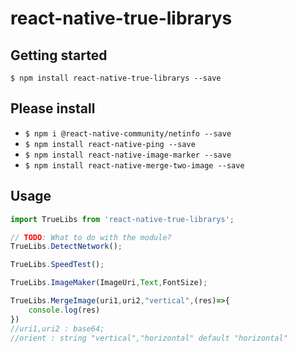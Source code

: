 
# react-native-true-librarys

## Getting started

`$ npm install react-native-true-librarys --save`

<!-- ### Mostly automatic installation

`$ react-native link react-native-true-librarys`

### Manual installation


#### iOS

1. In XCode, in the project navigator, right click `Libraries` ➜ `Add Files to [your project's name]`
2. Go to `node_modules` ➜ `react-native-true-librarys` and add `RNTrueLibrarys.xcodeproj`
3. In XCode, in the project navigator, select your project. Add `libRNTrueLibrarys.a` to your project's `Build Phases` ➜ `Link Binary With Libraries`
4. Run your project (`Cmd+R`)<

#### Android

1. Open up `android/app/src/main/java/[...]/MainActivity.java`
  - Add `import com.reactlibrary.RNTrueLibrarysPackage;` to the imports at the top of the file
  - Add `new RNTrueLibrarysPackage()` to the list returned by the `getPackages()` method
2. Append the following lines to `android/settings.gradle`:
  	```
  	include ':react-native-true-librarys'
  	project(':react-native-true-librarys').projectDir = new File(rootProject.projectDir, 	'../node_modules/react-native-true-librarys/android')
  	```
3. Insert the following lines inside the dependencies block in `android/app/build.gradle`:
  	```
      compile project(':react-native-true-librarys')
  	```

#### Windows
[Read it! :D](https://github.com/ReactWindows/react-native)

1. In Visual Studio add the `RNTrueLibrarys.sln` in `node_modules/react-native-true-librarys/windows/RNTrueLibrarys.sln` folder to their solution, reference from their app.
2. Open up your `MainPage.cs` app
  - Add `using True.Librarys.RNTrueLibrarys;` to the usings at the top of the file
  - Add `new RNTrueLibrarysPackage()` to the `List<IReactPackage>` returned by the `Packages` method
 -->

## Please install

 - `$ npm i @react-native-community/netinfo --save`
 - `$ npm install react-native-ping --save`
 - `$ npm install react-native-image-marker --save`
 - `$ npm install react-native-merge-two-image --save`

## Usage
```javascript
import TrueLibs from 'react-native-true-librarys';

// TODO: What to do with the module?
TrueLibs.DetectNetwork();

TrueLibs.SpeedTest();

TrueLibs.ImageMaker(ImageUri,Text,FontSize);

TrueLibs.MergeImage(uri1,uri2,"vertical",(res)=>{
	console.log(res)
})
//uri1,uri2 : base64;
//orient : string "vertical","horizontal" default "horizontal"

```

  
